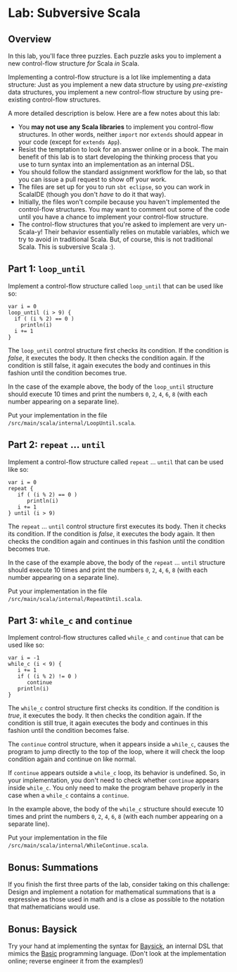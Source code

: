 # Lab: Subversive Scala 

## Overview
In this lab, you'll face three puzzles. Each puzzle asks you to implement a 
new control-flow structure *for* Scala *in* Scala.

Implementing a control-flow structure is a lot like implementing a data
structure: Just as you implement a new data structure by using *pre-existing* data
structures, you implement a new control-flow structure by using pre-existing
control-flow structures. 

A more detailed description is below. Here are a few notes about this lab:

  - You **may not use any Scala libraries** to implement you control-flow
  structures. In other words, neither `import` nor `extends` should appear in
  your code (except for `extends App`).
  - Resist the temptation to look for an answer online or in a book. The main
  benefit of this lab is to start developing the thinking process that you
  use to turn syntax into an implementation as an internal DSL.
  - You should follow the standard assignment workflow for the lab, so that you
  can issue a pull request to show off your work.
  - The files are set up for you to run `sbt eclipse`, so you can work in
  ScalaIDE (though you don't *have* to do it that way).
  - Initially, the files won't compile because you haven't implemented the
  control-flow structures. You may want to comment out some of the code until
  you have a chance to implement your control-flow structure.
  - The control-flow structures that you're asked to implement are very 
  un-Scala-y! Their behavior essentially relies on mutable variables, which we 
  try to avoid in traditional Scala. But, of course, this is not traditional 
  Scala. This is subversive Scala :).

## Part 1: `loop_until`
Implement a control-flow structure called `loop_until` that can be used like so:

```
var i = 0 
loop_until (i > 9) {
  if ( (i % 2) == 0 ) 
    println(i)
  i += 1
}
```

The `loop_until` control structure first checks its condition. If the condition
is *false*, it executes the body. It then checks the condition again. If the
condition is still false, it again executes the body and continues in this
fashion until the condition becomes true.

In the case of the example above, the body of the `loop_until` structure should
execute 10 times and print the numbers `0`, `2`, `4`, `6`, `8` (with each number
appearing on a separate line).

Put your implementation in the file `/src/main/scala/internal/LoopUntil.scala`.

## Part 2: `repeat` … `until`
Implement a control-flow structure called `repeat` … `until` that can be used 
like so:

```
var i = 0
repeat {
   if ( (i % 2) == 0 )
      println(i)
   i += 1
} until (i > 9)
```

The `repeat` … `until` control structure first executes its body. Then it checks
its condition. If the condition is *false*, it executes the body again. It then
checks the condition again and  continues in this fashion until the condition
becomes true.

In the case of the example above, the body of the `repeat` … `until` structure
should execute 10 times and print the numbers `0`, `2`, `4`, `6`, `8` (with each
number appearing on a separate line).

Put your implementation in the file 
`/src/main/scala/internal/RepeatUntil.scala`.

## Part 3: `while_c` and `continue`
Implement control-flow structures called `while_c` and `continue` that can be 
used like so:

```
var i = -1
while_c (i < 9) {
   i += 1
   if ( (i % 2) != 0 )
      continue
   println(i)
} 
```

The `while_c` control structure first checks its condition. If the condition
is *true*, it executes the body. It then checks the condition again. If the
condition is still true, it again executes the body and continues in this
fashion until the condition becomes false.

The `continue` control structure, when it appears inside a `while_c`, causes the
program to jump directly to the top of the loop, where it will check the loop
condition again and continue on like normal.

If `continue` appears outside a `while_c` loop, its behavior is undefined. So, 
in your implementation, you don't need to check whether `continue` appears
inside `while_c`. You only need to make the program behave properly in the case
when a `while_c` contains a `continue`.

In the example above, the body of the `while_c` structure should
execute 10 times and print the numbers `0`, `2`, `4`, `6`, `8` (with each number
appearing on a separate line).

Put your implementation in the file 
`/src/main/scala/internal/WhileContinue.scala`.

## Bonus: Summations
If you finish the first three parts of the lab, consider taking on this
challenge: Design and implement a notation for mathematical summations that is a
expressive as those used in math and is a close as possible to the notation that
mathematicians would use.

## Bonus: Baysick
Try your hand at implementing the syntax for
[Baysick](https://github.com/fogus/baysick), an internal DSL that mimics the
[Basic](http://en.wikipedia.org/wiki/BASIC) programming language. (Don't look at
the implementation online; reverse engineer it from the examples!)
